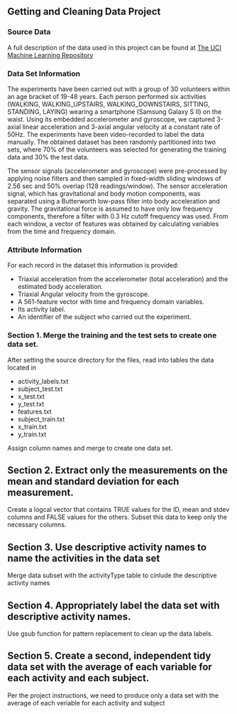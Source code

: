 ## Getting and Cleaning Data Project

### Source Data
A full description of the data used in this project can be found at [The UCI Machine Learning Repository](http://archive.ics.uci.edu/ml/datasets/Human+Activity+Recognition+Using+Smartphones)

### Data Set Information
The experiments have been carried out with a group of 30 volunteers within an age bracket of 19-48 years. Each person performed six activities (WALKING, WALKING_UPSTAIRS, WALKING_DOWNSTAIRS, SITTING, STANDING, LAYING) wearing a smartphone (Samsung Galaxy S II) on the waist. Using its embedded accelerometer and gyroscope, we captured 3-axial linear acceleration and 3-axial angular velocity at a constant rate of 50Hz. The experiments have been video-recorded to label the data manually. The obtained dataset has been randomly partitioned into two sets, where 70% of the volunteers was selected for generating the training data and 30% the test data. 

The sensor signals (accelerometer and gyroscope) were pre-processed by applying noise filters and then sampled in fixed-width sliding windows of 2.56 sec and 50% overlap (128 readings/window). The sensor acceleration signal, which has gravitational and body motion components, was separated using a Butterworth low-pass filter into body acceleration and gravity. The gravitational force is assumed to have only low frequency components, therefore a filter with 0.3 Hz cutoff frequency was used. From each window, a vector of features was obtained by calculating variables from the time and frequency domain.

### Attribute Information
For each record in the dataset this information is provided: 
- Triaxial acceleration from the accelerometer (total acceleration) and the estimated body acceleration. 
- Triaxial Angular velocity from the gyroscope. 
- A 561-feature vector with time and frequency domain variables. 
- Its activity label. 
- An identifier of the subject who carried out the experiment.

### Section 1. Merge the training and the test sets to create one data set.
After setting the source directory for the files, read into tables the data located in
- activity_labels.txt
- subject_test.txt
- x_test.txt
- y_test.txt
- features.txt
- subject_train.txt
- x_train.txt
- y_train.txt

Assign column names and merge to create one data set.

## Section 2. Extract only the measurements on the mean and standard deviation for each measurement. 
Create a logcal vector that contains TRUE values for the ID, mean and stdev columns and FALSE values for the others.
Subset this data to keep only the necessary columns.

## Section 3. Use descriptive activity names to name the activities in the data set
Merge data subset with the activityType table to cinlude the descriptive activity names

## Section 4. Appropriately label the data set with descriptive activity names.
Use gsub function for pattern replacement to clean up the data labels.

## Section 5. Create a second, independent tidy data set with the average of each variable for each activity and each subject. 
Per the project instructions, we need to produce only a data set with the average of each veriable for each activity and subject

